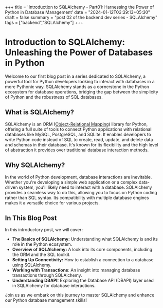 +++
title = 'Introduction to SQLAlchemy - Part01: Harnessing the Power of Python in Database Management'
date = "2024-01-12T03:39:13+05:30"
draft = false
summary = "post 02 of the backend dev series - SQLAlchemy"
tags = ["backend","SQLAlchemy"]
+++

<!-- Introduction:

Briefly introduce SQLAlchemy.
Mention its relevance in the Python ecosystem.
Outline what the blog post will cover.

Section 1: What is SQLAlchemy?

Define SQLAlchemy.
Discuss its role as an Object-Relational Mapping (ORM) library and SQL toolkit for Python.
Highlight its key features and benefits.

Section 2: Overview of SQLAlchemy

Elaborate on the two main components:
The Core (focused on SQL abstraction)
The ORM (bridging Python objects with database tables).
Discuss its compatibility with various database engines.

Section 3: Setting Up SQLAlchemy

Guide on installing SQLAlchemy.
Introduce prerequisites like Python and pip.

Section 4: Establishing Connectivity with the Engine

Explain the concept of the 'engine' in SQLAlchemy.
Show how to create an engine connected to a database.
Provide code snippets for different databases (e.g., SQLite, PostgreSQL, MySQL).
Discuss connection strings and their importance.

Section 5: Working with Transactions

Define transactions in the context of databases.
Show how SQLAlchemy handles transactions.
Provide examples of beginning, committing, and rolling back transactions.

Section 6: Understanding DBAPI

Explain what DBAPI is and its role in SQLAlchemy.
Discuss how SQLAlchemy abstracts DBAPI, making database interactions more Pythonic.
Provide an example of executing raw SQL queries using DBAPI.

Conclusion:

Recap the main points covered in the post.
Tease what's coming next in the series (e.g., deeper dive into ORM, advanced querying, etc.). -->

# Introduction to SQLAlchemy: Unleashing the Power of Databases in Python

Welcome to our first blog post in a series dedicated to SQLAlchemy, a powerful tool for Python developers looking to interact with databases in a more Pythonic way. SQLAlchemy stands as a cornerstone in the Python ecosystem for database operations, bridging the gap between the simplicity of Python and the robustness of SQL databases.

## What is SQLAlchemy?

SQLAlchemy is an ORM ([Object-Relational Mapping](https://www.google.com)) library for Python, offering a full suite of tools to connect Python applications with relational databases like MySQL, PostgreSQL, and SQLite. It enables developers to write Python code instead of SQL to create, read, update, and delete data and schemas in their database. It's known for its flexibility and the high level of abstraction it provides over traditional database interaction methods.

## Why SQLAlchemy?

In the world of Python development, database interactions are inevitable. Whether you're developing a simple web application or a complex data-driven system, you'll likely need to interact with a database. SQLAlchemy provides a seamless way to do this, allowing you to focus on Python coding rather than SQL syntax. Its compatibility with multiple database engines makes it a versatile choice for various projects.

## In This Blog Post

In this introductory post, we will cover:

- **The Basics of SQLAlchemy:** Understanding what SQLAlchemy is and its role in the Python ecosystem.
- **Overview of SQLAlchemy:** A look into its core components, including the ORM and the SQL toolkit.
- **Setting Up Connectivity:** How to establish a connection to a database using SQLAlchemy.
- **Working with Transactions:** An insight into managing database transactions through SQLAlchemy.
- **Understanding DBAPI:** Exploring the Database API (DBAPI) layer used in SQLAlchemy for database interactions.

Join us as we embark on this journey to master SQLAlchemy and enhance our Python database management skills!
